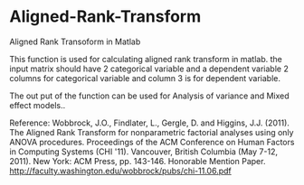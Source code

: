 # Aligned-Rank-Transform
Aligned Rank Transoform in Matlab

This function is used for calculating aligned rank transform in matlab. the input matrix should have 2 categorical variable and a dependent variable 2 columns for categorical variable and column 3 is for dependent variable.

The out put of the function can be used for Analysis of variance and Mixed effect models..

Reference: Wobbrock, J.O., Findlater, L., Gergle, D. and Higgins, J.J. (2011). The Aligned Rank Transform for nonparametric factorial analyses using only ANOVA procedures. Proceedings of the ACM Conference on Human Factors in Computing Systems (CHI '11). Vancouver, British Columbia (May 7-12, 2011). New York: ACM Press, pp. 143-146. Honorable Mention Paper. http://faculty.washington.edu/wobbrock/pubs/chi-11.06.pdf
